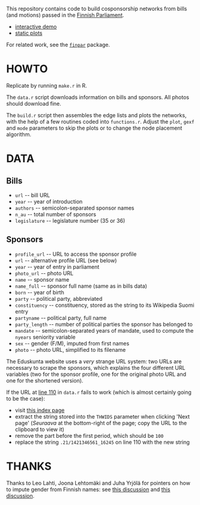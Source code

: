 This repository contains code to build cosponsorship networks from bills (and motions) passed in the [Finnish Parliament](http://www.eduskunta.fi/).

- [interactive demo](http://briatte.org/eduskunta)
- [static plots](http://briatte.org/eduskunta/plots.html)

For related work, see the [`finpar`](https://github.com/rOpenGov/finpar) package.

# HOWTO

Replicate by running `make.r` in R.

The `data.r` script downloads information on bills and sponsors. All photos should download fine.

The `build.r` script then assembles the edge lists and plots the networks, with the help of a few routines coded into `functions.r`. Adjust the `plot`, `gexf` and `mode` parameters to skip the plots or to change the node placement algorithm.

# DATA

## Bills

- `url` -- bill URL
- `year` -- year of introduction
- `authors` -- semicolon-separated sponsor names
- `n_au` -- total number of sponsors
- `legislature` -- legislature number (35 or 36)

## Sponsors

- `profile_url` -- URL to access the sponsor profile
- `url` -- alternative profile URL (see below)
- `year` -- year of entry in parliament
- `photo_url` -- photo URL
- `name` -- sponsor name
- `name_full` -- sponsor full name (same as in bills data)
- `born` -- year of birth
- `party` -- political party, abbreviated
- `constituency` -- constituency, stored as the string to its Wikipedia Suomi entry
- `partyname` -- political party, full name
- `party_length` -- number of political parties the sponsor has belonged to
- `mandate` -- semicolon-separated years of mandate, used to compute the `nyears` seniority variable
- `sex` -- gender (F/M), imputed from first names
- `photo` -- photo URL, simplified to its filename

The Eduskunta website uses a _very_ strange URL system: two URLs are necessary to scrape the sponsors, which explains the four different URL variables (two for the sponsor profile, one for the original photo URL and one for the shortened version).

If the URL at [line 110](data.r#L110) in `data.r` fails to work (which is almost certainly going to be the case):

- visit [this index page](http://www.eduskunta.fi/triphome/bin/hx3000.sh?{haku}=kaikki&LAJITNIMI=$)
- extract the string stored into the `THWIDS` parameter when clicking 'Next page' (_Seuraava_ at the bottom-right of the page; copy the URL to the clipboard to view it)
- remove the part before the first period, which should be `100`
- replace the string `.21/1421346561_16245` on line 110 with the new string

# THANKS

Thanks to Leo Lahti, Joona Lehtomäki and Juha Yrjölä for pointers on how to impute gender from Finnish names: see [this discussion](https://github.com/rOpenGov/finpar/issues/2) and [this discussion](https://github.com/kansanmuisti/kamu/issues/134).
